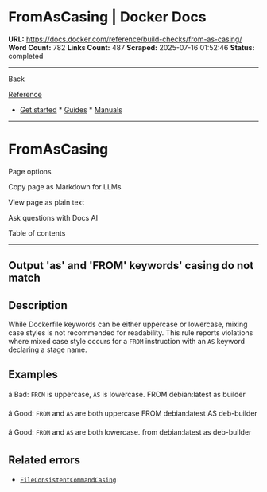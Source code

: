 # FromAsCasing | Docker Docs

**URL:** https://docs.docker.com/reference/build-checks/from-as-casing/
**Word Count:** 782
**Links Count:** 487
**Scraped:** 2025-07-16 01:52:46
**Status:** completed

---

Back

[Reference](https://docs.docker.com/reference/)

  * [Get started](https://docs.docker.com/get-started/)   * [Guides](https://docs.docker.com/guides/)   * [Manuals](https://docs.docker.com/manuals/)

* * *

# FromAsCasing

Page options

Copy page as Markdown for LLMs

View page as plain text

Ask questions with Docs AI

Table of contents

* * *

## Output               'as' and 'FROM' keywords' casing do not match

## Description

While Dockerfile keywords can be either uppercase or lowercase, mixing case styles is not recommended for readability. This rule reports violations where mixed case style occurs for a `FROM` instruction with an `AS` keyword declaring a stage name.

## Examples

â Bad: `FROM` is uppercase, `AS` is lowercase.               FROM debian:latest as builder

â Good: `FROM` and `AS` are both uppercase               FROM debian:latest AS deb-builder

â Good: `FROM` and `AS` are both lowercase.               from debian:latest as deb-builder

## Related errors

  * [`FileConsistentCommandCasing`](https://docs.docker.com/reference/build-checks/consistent-instruction-casing/)